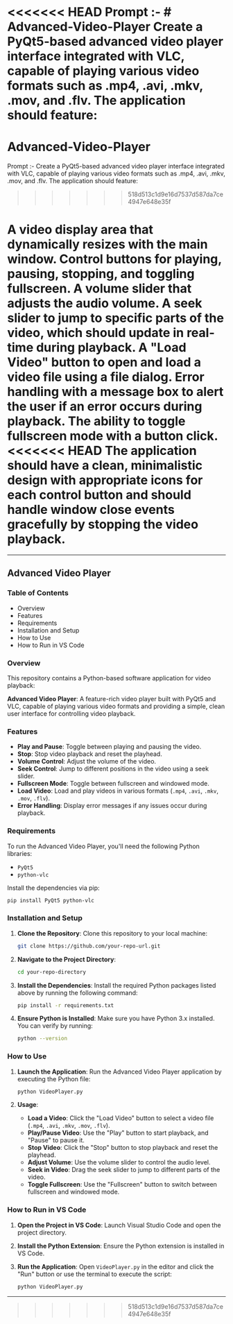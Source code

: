 <<<<<<< HEAD
Prompt :- # Advanced-Video-Player
Create a PyQt5-based advanced video player interface integrated with VLC, capable of playing various video formats such as .mp4, .avi, .mkv, .mov, and .flv. The application should feature:
=======
# Advanced-Video-Player

Prompt :- Create a PyQt5-based advanced video player interface integrated with VLC, capable of playing various video formats such as .mp4, .avi, .mkv, .mov, and .flv. The application should feature:
>>>>>>> 518d513c1d9e16d7537d587da7ce4947e648e35f

A video display area that dynamically resizes with the main window.
Control buttons for playing, pausing, stopping, and toggling fullscreen.
A volume slider that adjusts the audio volume.
A seek slider to jump to specific parts of the video, which should update in real-time during playback.
A "Load Video" button to open and load a video file using a file dialog.
Error handling with a message box to alert the user if an error occurs during playback.
The ability to toggle fullscreen mode with a button click.
<<<<<<< HEAD
The application should have a clean, minimalistic design with appropriate icons for each control button and should handle window close events gracefully by stopping the video playback.
=======



---

## Advanced Video Player
### Table of Contents
- Overview
- Features
- Requirements
- Installation and Setup
- How to Use
- How to Run in VS Code

### Overview
This repository contains a Python-based software application for video playback:

**Advanced Video Player**: A feature-rich video player built with PyQt5 and VLC, capable of playing various video formats and providing a simple, clean user interface for controlling video playback.

### Features
- **Play and Pause**: Toggle between playing and pausing the video.
- **Stop**: Stop video playback and reset the playhead.
- **Volume Control**: Adjust the volume of the video.
- **Seek Control**: Jump to different positions in the video using a seek slider.
- **Fullscreen Mode**: Toggle between fullscreen and windowed mode.
- **Load Video**: Load and play videos in various formats (`.mp4`, `.avi`, `.mkv`, `.mov`, `.flv`).
- **Error Handling**: Display error messages if any issues occur during playback.

### Requirements
To run the Advanced Video Player, you'll need the following Python libraries:
- `PyQt5`
- `python-vlc`

Install the dependencies via pip:

```bash
pip install PyQt5 python-vlc
```

### Installation and Setup
1. **Clone the Repository**: Clone this repository to your local machine:

   ```bash
   git clone https://github.com/your-repo-url.git
   ```

2. **Navigate to the Project Directory**:

   ```bash
   cd your-repo-directory
   ```

3. **Install the Dependencies**: Install the required Python packages listed above by running the following command:

   ```bash
   pip install -r requirements.txt
   ```

4. **Ensure Python is Installed**: Make sure you have Python 3.x installed. You can verify by running:

   ```bash
   python --version
   ```

### How to Use
1. **Launch the Application**: Run the Advanced Video Player application by executing the Python file:

   ```bash
   python VideoPlayer.py
   ```

2. **Usage**:
   - **Load a Video**: Click the "Load Video" button to select a video file (`.mp4`, `.avi`, `.mkv`, `.mov`, `.flv`).
   - **Play/Pause Video**: Use the "Play" button to start playback, and "Pause" to pause it.
   - **Stop Video**: Click the "Stop" button to stop playback and reset the playhead.
   - **Adjust Volume**: Use the volume slider to control the audio level.
   - **Seek in Video**: Drag the seek slider to jump to different parts of the video.
   - **Toggle Fullscreen**: Use the "Fullscreen" button to switch between fullscreen and windowed mode.

### How to Run in VS Code
1. **Open the Project in VS Code**: Launch Visual Studio Code and open the project directory.
2. **Install the Python Extension**: Ensure the Python extension is installed in VS Code.
3. **Run the Application**: Open `VideoPlayer.py` in the editor and click the "Run" button or use the terminal to execute the script:

   ```bash
   python VideoPlayer.py
   ```

---



>>>>>>> 518d513c1d9e16d7537d587da7ce4947e648e35f
